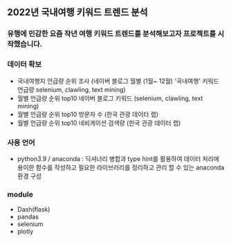 ## 2022년 국내여행 키워드 트렌드 분석 

### 유행에 민감한 요즘 작년 여행 키워드 트렌드를 분석해보고자 프로젝트를 시작했습니다.

### 데이터 확보
- 국내여행지 언급량 순위 조사 (네이버 블로그 월별 (1월~ 12월) '국내여행' 키워드 언급량 selenium, clawling, text mining)
- 월별 언급량 순위 top10 네이버 블로그 키워드 (selenium, clawling, text mining)
- 월별 언급량 순위 top10 방문자 수 (한국 관광 데이터 랩)
- 월별 언급량 순위 top10 네비게이션 검색량 (한국 관광 데이터 랩)

### 사용 언어
- python3.9 / anaconda : 딕셔너리 병합과 type hint를 활용하여 데이터 처리에 용이한 함수를 작성하고 필요한 라이브러리를 정리하고 관리 할 수 있는 anaconda 환경 구성

### module
- Dash(flask)
- pandas
- selenium
- plotly
